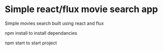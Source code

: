 # Simple react/flux movie search app

Simple movies search built using react and flux

npm install to install dependancies

npm start to start project
